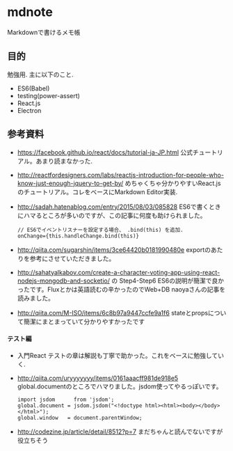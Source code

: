 # mdnote

Markdownで書けるメモ帳

## 目的

勉強用. 主に以下のこと.

- ES6(Babel)
- testing(power-assert)
- React.js
- Electron


## 参考資料

- https://facebook.github.io/react/docs/tutorial-ja-JP.html
    公式チュートリアル。あまり読まなかった.

- http://reactfordesigners.com/labs/reactjs-introduction-for-people-who-know-just-enough-jquery-to-get-by/
    めちゃくちゃ分かりやすいReact.jsのチュートリアル。コレをベースにMarkdown Editor実装.

- http://sadah.hatenablog.com/entry/2015/08/03/085828
    ES6で書くときにハマるところが多いのですが、この記事に何度も助けられました。
    
    ```
    // ES6でイベントリスナーを設定する場合、 .bind(this) を追加.
    onChange={this.handleChange.bind(this)}
    ```

- http://qiita.com/sugarshin/items/3ce64420b0181990480e
    exportのあたりを参考にさせていただきました。

- http://sahatyalkabov.com/create-a-character-voting-app-using-react-nodejs-mongodb-and-socketio/ の Step4-Step6
    ES6の説明が簡潔で良かったです。Fluxとかは英語読むの辛かったのでWeb+DB naoyaさんの記事を読みました。

- http://qiita.com/M-ISO/items/6c8b97a9447ccfe9a1f6
    stateとpropsについて簡潔にまとまっていて分かりやすかったです

#### テスト編

- 入門React
    テストの章は解説も丁寧で助かった。これをベースに勉強していく.

- http://qiita.com/uryyyyyyy/items/0161aaacff981de918e5
    global.documentのところでハマりました。jsdom使ってやるっぽいです。
    
    ```
    import jsdom      from 'jsdom';
    global.document = jsdom.jsdom("<!doctype html><html><body></body></html>");
    global.window   = document.parentWindow;
    ```

- http://codezine.jp/article/detail/8512?p=7
    まだちゃんと読んでないですが役立ちそう

